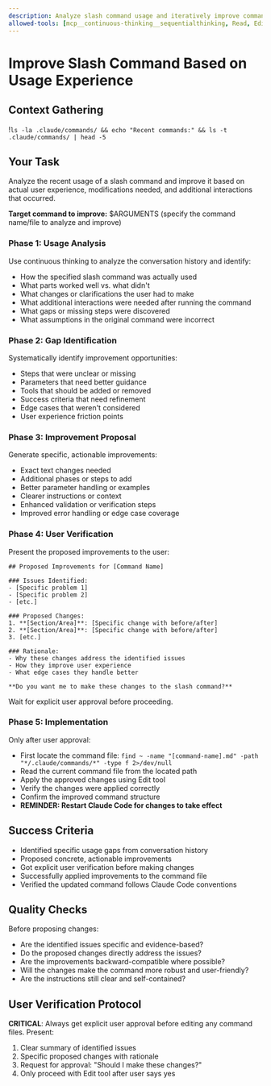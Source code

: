 ```yaml
---
description: Analyze slash command usage and iteratively improve commands based on user feedback
allowed-tools: [mcp__continuous-thinking__sequentialthinking, Read, Edit, Bash]
---
```


# Improve Slash Command Based on Usage Experience

## Context Gathering
!`ls -la .claude/commands/ && echo "Recent commands:" && ls -t .claude/commands/ | head -5`

## Your Task
Analyze the recent usage of a slash command and improve it based on actual user experience, modifications needed, and additional interactions that occurred.

**Target command to improve:** $ARGUMENTS (specify the command name/file to analyze and improve)

### Phase 1: Usage Analysis
Use continuous thinking to analyze the conversation history and identify:
- How the specified slash command was actually used
- What parts worked well vs. what didn't
- What changes or clarifications the user had to make
- What additional interactions were needed after running the command
- What gaps or missing steps were discovered
- What assumptions in the original command were incorrect

### Phase 2: Gap Identification
Systematically identify improvement opportunities:
- Steps that were unclear or missing
- Parameters that need better guidance
- Tools that should be added or removed
- Success criteria that need refinement
- Edge cases that weren't considered
- User experience friction points

### Phase 3: Improvement Proposal
Generate specific, actionable improvements:
- Exact text changes needed
- Additional phases or steps to add
- Better parameter handling or examples
- Clearer instructions or context
- Enhanced validation or verification steps
- Improved error handling or edge case coverage

### Phase 4: User Verification
Present the proposed improvements to the user:
```
## Proposed Improvements for [Command Name]

### Issues Identified:
- [Specific problem 1]
- [Specific problem 2]
- [etc.]

### Proposed Changes:
1. **[Section/Area]**: [Specific change with before/after]
2. **[Section/Area]**: [Specific change with before/after]
3. [etc.]

### Rationale:
- Why these changes address the identified issues
- How they improve user experience
- What edge cases they handle better

**Do you want me to make these changes to the slash command?**
```

Wait for explicit user approval before proceeding.

### Phase 5: Implementation
Only after user approval:
- First locate the command file: `find ~ -name "[command-name].md" -path "*/.claude/commands/*" -type f 2>/dev/null`
- Read the current command file from the located path
- Apply the approved changes using Edit tool
- Verify the changes were applied correctly
- Confirm the improved command structure
- **REMINDER: Restart Claude Code for changes to take effect**

## Success Criteria
- Identified specific usage gaps from conversation history
- Proposed concrete, actionable improvements
- Got explicit user verification before making changes
- Successfully applied improvements to the command file
- Verified the updated command follows Claude Code conventions

## Quality Checks
Before proposing changes:
- Are the identified issues specific and evidence-based?
- Do the proposed changes directly address the issues?
- Are the improvements backward-compatible where possible?
- Will the changes make the command more robust and user-friendly?
- Are the instructions still clear and self-contained?

## User Verification Protocol
**CRITICAL**: Always get explicit user approval before editing any command files. Present:
1. Clear summary of identified issues
2. Specific proposed changes with rationale
3. Request for approval: "Should I make these changes?"
4. Only proceed with Edit tool after user says yes
